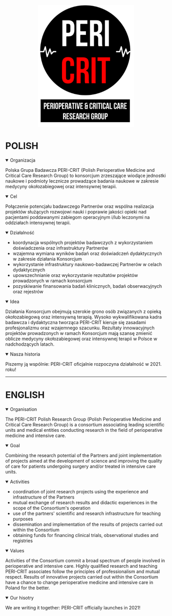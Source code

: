 <p align="center">
  <img width="300" src="https://github.com/jakfro/intensywna.pl/blob/c686de5fb9ea29702f1b7c2721df1e4a5382f3dc/image.png">
</p>
     
# POLISH

<details open>
<summary>Organizacja</summary>

Polska Grupa Badawcza PERI-CRIT (Polish Perioperative Medicine and Critical Care Research Group) to konsorcjum zrzeszające wiodące jednostki naukowe i podmioty lecznicze prowadzące badania naukowe w zakresie medycyny okołozabiegowej oraz intensywnej terapii.

</details>

<details open>
<summary>Cel</summary>

Połączenie potencjału badawczego Partnerów oraz wspólna realizacja projektów służących rozwojowi nauki i poprawie jakości opieki nad pacjentami poddawanymi zabiegom operacyjnym i/lub leczonymi na oddziałach intensywnej terapii.

</details>

<details open>
<summary>Działalność</summary>

- koordynacja wspólnych projektów badawczych z wykorzystaniem doświadczenia oraz infrastruktury Partnerów
- wzajemna wymiana wyników badań oraz doświadczeń dydaktycznych w zakresie działania Konsorcjum
- wykorzystanie infrastruktury naukowo-badawczej Partnerów w celach dydaktycznych
- upowszechnianie oraz wykorzystanie rezultatów projektów prowadzonych w ramach konsorcjum
- pozyskiwanie finansowania badań klinicznych, badań obserwacyjnych oraz rejestrów

</details>

<details open>
<summary>Idea</summary>

Działania Konsorcjum obejmują szerokie grono osób związanych z opieką okołozabiegową oraz intensywną terapią. Wysoko wykwalifikowana kadra badawcza i dydaktyczna tworząca PERI-CRIT kieruje się zasadami profesjonalizmu oraz wzajemnego szacunku. Rezultaty innowacyjnych projektów prowadzonych w ramach Konsorcjum mają szansę zmienić oblicze medycyny okołozabiegowej oraz intensywnej terapii w Polsce w nadchodzących latach.

</details>

<details open>
<summary>Nasza historia</summary>

Piszemy ją wspólnie: PERI-CRIT oficjalnie rozpoczyna działalność w 2021. roku!

</details>

____

# ENGLISH

<details open>
<summary>Organisation</summary>

The PERI-CRIT Polish Research Group (Polish Perioperative Medicine and Critical Care Research Group) is a consortium associating leading scientific units and medical entities conducting research in the field of perioperative medicine and intensive care.

</details>

<details open>
<summary>Goal</summary>

Combining the research potential of the Partners and joint implementation of projects aimed at the development of science and improving the quality of care for patients undergoing surgery and/or treated in intensive care units.

</details>

<details open>
<summary>Activities</summary>

- coordination of joint research projects using the experience and infrastructure of the Partners
- mutual exchange of research results and didactic experiences in the scope of the Consortium's operation
- use of the partners' scientific and research infrastructure for teaching purposes
- dissemination and implementation of the results of projects carried out within the Consortium
- obtaining funds for financing clinical trials, observational studies and registries

</details>

<details open>
<summary>Values</summary>

Activities of the Consortium commit a broad spectrum of people involved in perioperative and intensive care. Highly qualified research and teaching PERI-CRIT associates follow the principles of professionalism and mutual respect. Results of innovative projects carried out within the Consortium have a chance to change perioperative medicine and intensive care in Poland for the better.

</details>

<details open>
<summary>Our hisotry</summary>

We are writing it together: PERI-CRIT officially launches in 2021!

</details>
